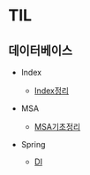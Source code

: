 # TIL
## 데이터베이스
* Index
  * [Index정리](https://github.com/zeroempty2/TIL/blob/main/DATABASE/index.md)
  
* MSA
  * [MSA기초정리](https://github.com/zeroempty2/TIL/blob/main/DATABASE/MSA.md)

* Spring
  * [DI](https://github.com/zeroempty2/TIL/blob/main/DATABASE/DI.md)